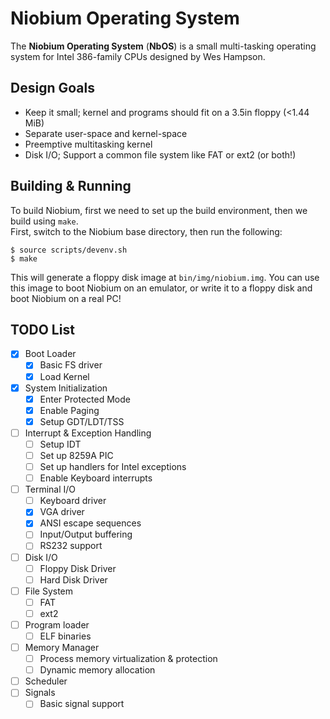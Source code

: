 # Niobium Operating System
The **Niobium Operating System** (**NbOS**) is a small multi-tasking operating
system for Intel 386-family CPUs designed by Wes Hampson.

## Design Goals
- Keep it small; kernel and programs should fit on a 3.5in floppy (<1.44 MiB)
- Separate user-space and kernel-space
- Preemptive multitasking kernel
- Disk I/O; Support a common file system like FAT or ext2 (or both!)

## Building & Running
To build Niobium, first we need to set up the build environment, then we build
using `make`.  
First, switch to the Niobium base directory, then run the following:
```
$ source scripts/devenv.sh
$ make
```
This will generate a floppy disk image at `bin/img/niobium.img`. You can use
this image to boot Niobium on an emulator, or write it to a floppy disk and boot
Niobium on a real PC!

## TODO List
- [x] Boot Loader
    - [x] Basic FS driver
    - [x] Load Kernel
- [x] System Initialization
    - [x] Enter Protected Mode
    - [x] Enable Paging
    - [x] Setup GDT/LDT/TSS
- [ ] Interrupt & Exception Handling
    - [ ] Setup IDT
    - [ ] Set up 8259A PIC
    - [ ] Set up handlers for Intel exceptions
    - [ ] Enable Keyboard interrupts
- [ ] Terminal I/O
    - [ ] Keyboard driver
    - [x] VGA driver
    - [x] ANSI escape sequences
    - [ ] Input/Output buffering
    - [ ] RS232 support
- [ ] Disk I/O
    - [ ] Floppy Disk Driver
    - [ ] Hard Disk Driver
- [ ] File System
    - [ ] FAT
    - [ ] ext2
- [ ] Program loader
    - [ ] ELF binaries
- [ ] Memory Manager
    - [ ] Process memory virtualization & protection
    - [ ] Dynamic memory allocation
- [ ] Scheduler
- [ ] Signals
    - [ ] Basic signal support
